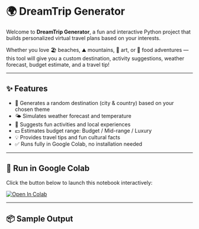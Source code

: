 # 🌍 DreamTrip Generator

Welcome to **DreamTrip Generator**, a fun and interactive Python project that builds personalized virtual travel plans based on your interests.

Whether you love 🏖️ beaches, ⛰️ mountains, 🎨 art, or 🍜 food adventures — this tool will give you a custom destination, activity suggestions, weather forecast, budget estimate, and a travel tip!

---

## ✨ Features

- 🎯 Generates a random destination (city & country) based on your chosen theme
- 🌤️ Simulates weather forecast and temperature
- 🧳 Suggests fun activities and local experiences
- 💵 Estimates budget range: Budget / Mid-range / Luxury
- 💡 Provides travel tips and fun cultural facts
- ✅ Runs fully in Google Colab, no installation needed

---

## 🚀 Run in Google Colab

Click the button below to launch this notebook interactively:

[![Open In Colab](https://colab.research.google.com/assets/colab-badge.svg)](https://colab.research.google.com/github/muakabaka/travel-generator/blob/main/travel_generator_colab_fixed.ipynb)

---

## 📦 Sample Output

